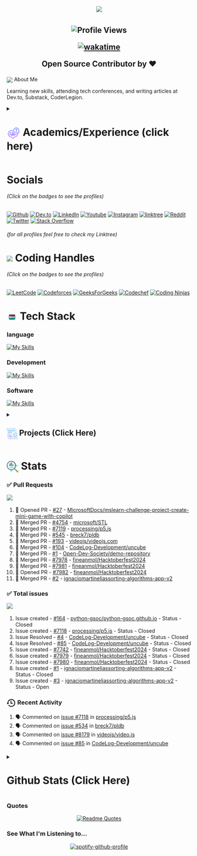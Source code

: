<!--Intro-->
<h1 align="center">
    <img src="https://readme-typing-svg.herokuapp.com/?font=Montserrat&size=35&center=true&vCenter=true&width=500&height=70&duration=3500&lines=Hi+There!+👋;+I'm+Ravi+Pratap+Singh+!;" />
</h1>
<h2 align="center">
  <img src="https://komarev.com/ghpvc/?username=ravixalgorithm&color=dc143c&style=for-the-badge" alt="Profile Views" style="height:21px;">
  
  [![wakatime](https://wakatime.com/badge/user/ec7c4227-309f-473e-aed9-683f8c591ab0.svg)](https://wakatime.com/@ec7c4227-309f-473e-aed9-683f8c591ab0)
  
Open Source Contributor by ♥
</h2>

<!--About-->
<img align ='center' src="https://i.giphy.com/media/v1.Y2lkPTc5MGI3NjExdjh2dDM4bDhyYzM5NmppaHJ6dG56Mmh3bTkyanFkdWRvZ3R1cGoycSZlcD12MV9pbnRlcm5hbF9naWZfYnlfaWQmY3Q9ZQ/LOnt6uqjD9OexmQJRB/giphy.gif" width="37" /> About Me

Learning new skills, attending tech conferences, and writing articles at Dev.to, Substack, CoderLegion.


<!-- Resume -->
<details>
  <summary>
    <h1>
      <img align="center" src="https://github.com/ravixalgorithm/ravixalgorithm/blob/main/icons/about.png" width="37" />
    Academics/Experience (click here)
    </h1>
  </summary>


  <!-- Academics -->
  <h3>
    <img align="center" src="https://github.com/ravixalgorithm/ravixalgorithm/blob/main/icons/academics.png" width="29"/>
    Academics
  </h3>
  <div>
    <img src="https://img.shields.io/badge/Harcourt Butler Technical University-16C47F?style=for-the-badge">
  </div>
  <div>
    <img src="https://img.shields.io/badge/B.Tech-Computer Science & Engineering-FFD65A?style=for-the-badge">
  </div>
  <div>
    <img src="https://img.shields.io/badge/CGPA-7.272-F93827?style=for-the-badge">
  </div>


  <!-- Experience -->
  <h3>
    <img align="center" src="https://github.com/ravixalgorithm/ravixalgorithm/blob/main/icons/experience.png" width="29"/>
    Experience
  </h3>
  
  - Aspire Leader 2024 at Aspire Institute, Harvard University | Apr-2024 - Present - [Communication, Personal Development, Networking]
  
  - Ambassador at Viral Fission | Apr-2024 - Present - [Social Media, Networking, Content Creation]
    
  - Student Ambassador at LetsUpgrade | Jun-2024 - Jul-2024 - [Marketing, Social Media, Networking]
</details>


<!-- Socials -->
# Socials
<h6>(Click on the badges to see the profiles)</h6>

[![Github](https://img.shields.io/badge/GitHub-100000?style=for-the-badge&logo=github&logoColor=white)](https://github.com/ravixalgorithm)
[![Dev.to](https://img.shields.io/badge/dev.to-0A0A0A?style=for-the-badge&logo=devdotto&logoColor=white)](https://dev.to/ravixalgorithm)
[![LinkedIn](https://img.shields.io/badge/LinkedIn-0077B5?style=for-the-badge&logo=linkedin&logoColor=white)](https://www.linkedin.com/in/ravixalgorithm/)
[![Youtube](https://img.shields.io/badge/YouTube-FF0000?style=for-the-badge&logo=youtube&logoColor=white)](https://www.youtube.com/@ravixalgorithm)
[![Instagram](https://img.shields.io/badge/Instagram-E4405F?style=for-the-badge&logo=instagram&logoColor=white)](https://www.instagram.com/ravixalgorithm)
[![linktree](https://img.shields.io/badge/linktree-39E09B?style=for-the-badge&logo=linktree&logoColor=white)](https://linktr.ee/ravixalgorithm)
[![Reddit](https://img.shields.io/badge/Reddit-FF4500?style=for-the-badge&logo=reddit&logoColor=white)](https://www.reddit.com/user/ravixalgorithm/)
[![Twitter](https://img.shields.io/badge/Twitter-1DA1F2?style=for-the-badge&logo=twitter&logoColor=white)](https://x.com/ravixalgorithm)
[![Stack Overflow](https://img.shields.io/badge/Stack_Overflow-FE7A16?style=for-the-badge&logo=stack-overflow&logoColor=white)](https://stackoverflow.com/users/22982248/ravixalgorithm)
<h6>(for all profiles feel free to check my Linktree)</h6>

<!-- Coding handles -->
<h1>
  <img align="center" src="https://user-images.githubusercontent.com/74038190/216122041-518ac897-8d92-4c6b-9b3f-ca01dcaf38ee.png" width="29"/>
  Coding Handles
  
</h1>
<h6>(Click on the badges to see the profiles)</h6>

[![LeetCode](https://img.shields.io/badge/LeetCode-000000?style=for-the-badge&logo=LeetCode&logoColor=#d16c06)](https://leetcode.com/u/ravixalgorithm/)
[![Codeforces](https://img.shields.io/badge/Codeforces-445f9d?style=for-the-badge&logo=Codeforces&logoColor=white)](https://codeforces.com/profile/ravixalgorithm)
[![GeeksForGeeks](https://img.shields.io/badge/GeeksforGeeks-gray?style=for-the-badge&logo=geeksforgeeks&logoColor=#35914c)](https://www.geeksforgeeks.org/user/ravixalgorithm/)
[![Codechef](https://img.shields.io/badge/-CodeChef-5B4638?style=for-the-badge&logo=CodeChef&logoColor=white)](https://www.codechef.com/users/ravixalgorithm)
[![Coding Ninjas](https://img.shields.io/badge/coding%20ninjas-DD6620?style=for-the-badge&logo=codingninjas&logoColor=white)](https://www.naukri.com/code360/profile/ravixalgorithm)



<!-- Tech Stack -->
<h1>
  <img align="center" src="https://github.com/ravixalgorithm/ravixalgorithm/blob/main/icons/techstack.png" width="29"/>
  Tech Stack
</h1>
<h3>language</h3>

[![My Skills](https://skillicons.dev/icons?i=java,js,py)]()

<h3>Development</h3>

[![My Skills](https://skillicons.dev/icons?i=js,html,css,react,npm,tailwind,vite,vercel)]()

<h3>Software</h3>

[![My Skills](https://skillicons.dev/icons?i=vscode,pycharm,idea,webstorm,pr,notion,git,github,figma,gmail,stackoverflow)]()


<!--Projects-->
<details>
  <summary>
    <h2>
      <img align="center" src="https://github.com/ravixalgorithm/ravixalgorithm/blob/main/icons/projects.png" width="29"/>
      Projects (Click Here)
    </h2>
  </summary>
  <a href="[Project-url]">[Project Name]</a>
  <span>
    <img src="badge for technology used">
  </span>
- Details

</details>


<!--Stats-->
<h1>
  <img align="center" src="https://github.com/ravixalgorithm/ravixalgorithm/blob/main/icons/stats.png" width="32"/>
  Stats
</h1>


<!--Merged PRs-->
### ✅ Pull Requests
<!--Start Count Merged PRs-->
<span>
  <img src="https://img.shields.io/badge/Total__PRs-11-1877F2?style=for-the-badge">
</span>

1. 🥳 Opened PR - [#27](https://github.com/MicrosoftDocs/mslearn-challenge-project-create-mini-game-with-copilot/pull/27) - [MicrosoftDocs/mslearn-challenge-project-create-mini-game-with-copilot](https://github.com/MicrosoftDocs/mslearn-challenge-project-create-mini-game-with-copilot)
2. 🥳 Merged PR - [#4754](https://github.com/microsoft/STL/pull/4754) - [microsoft/STL](https://github.com/microsoft/STL)
3. 🥳 Merged PR - [#7119](https://github.com/processing/p5.js/pull/7119) - [processing/p5.js](https://github.com/processing/p5.js)
4. 🥳 Merged PR - [#545](https://github.com/breck7/pldb/pull/545) - [breck7/pldb](https://github.com/breck7/pldb)
5. 🥳 Merged PR - [#193](https://github.com/videojs/videojs.com/pull/193#) - [videojs/videojs.com](https://github.com/videojs/videojs.com)
6. 🥳 Merged PR - [#104](https://github.com/CodeLog-Development/uncube/pull/104) - [CodeLog-Development/uncube](https://github.com/CodeLog-Development/uncube)
7. 🥳 Merged PR - [#1](https://github.com/Open-Dev-Society/demo-repository/pull/1) - [Open-Dev-Society/demo-repository](https://github.com/Open-Dev-Society/demo-repository)
8. 🥳 Merged PR - [#7978](https://github.com/fineanmol/Hacktoberfest2024/pull/7978) - [fineanmol/Hacktoberfest2024](https://github.com/fineanmol/Hacktoberfest2024)
9. 🥳 Merged PR - [#7981](https://github.com/fineanmol/Hacktoberfest2024/pull/7981) - [fineanmol/Hacktoberfest2024](https://github.com/fineanmol/Hacktoberfest2024)
10. 🥳 Opened PR - [#7982](https://github.com/fineanmol/Hacktoberfest2024/pull/7982) - [fineanmol/Hacktoberfest2024](https://github.com/fineanmol/Hacktoberfest2024)
11. 🥳 Merged PR - [#2](https://github.com/ignaciomartinelias/sorting-algorithms-app-v2/pull/2) - [ignaciomartineliassorting-algorithms-app-v2](https://github.com/ignaciomartinelias/sorting-algorithms-app-v2)



<!--Total Issues created-->
### ✅ Total issues
<!--Start Count Issues Created-->
<span>
  <img src="https://img.shields.io/badge/Total_Issues-9-1877F2?style=for-the-badge">
</span>

1. Issue created - [#164](https://github.com/python-gsoc/python-gsoc.github.io/issues/164) - [python-gsoc/python-gsoc.github.io](https://github.com/python-gsoc/python-gsoc.github.io) - Status - Closed
2. Issue created - [#7118](https://github.com/processing/p5.js/issues/7118) - [processing/p5.js](https://github.com/processing/p5.js) - Status - Closed
3. Issue Resolved - [#4](https://github.com/CodeLog-Development/uncube/issues/4) - [CodeLog-Development/uncube](https://github.com/CodeLog-Development/uncube) - Status - Closed
4. Issue Resolved - [#85](https://github.com/CodeLog-Development/uncube/issues/85) - [CodeLog-Development/uncube](https://github.com/CodeLog-Development/uncube) - Status - Closed
5. Issue created - [#7742](https://github.com/fineanmol/Hacktoberfest2024/issues/7742) - [fineanmol/Hacktoberfest2024](https://github.com/fineanmol/Hacktoberfest2024) - Status - Closed
6. Issue created - [#7979](https://github.com/fineanmol/Hacktoberfest2024/issues/7979) - [fineanmol/Hacktoberfest2024](https://github.com/fineanmol/Hacktoberfest2024) - Status - Closed
7. Issue created - [#7980](https://github.com/fineanmol/Hacktoberfest2024/issues/7980) - [fineanmol/Hacktoberfest2024](https://github.com/fineanmol/Hacktoberfest2024) - Status - Closed
8. Issue created - [#1](https://github.com/ignaciomartinelias/sorting-algorithms-app-v2/issues/1) - [ignaciomartineliassorting-algorithms-app-v2](https://github.com/ignaciomartinelias/sorting-algorithms-app-v2) - Status - Closed
9. Issue created - [#3](https://github.com/ignaciomartinelias/sorting-algorithms-app-v2/issues/3) - [ignaciomartineliassorting-algorithms-app-v2](https://github.com/ignaciomartinelias/sorting-algorithms-app-v2) - Status - Open
   


<!--Recent Activities-->
### <img align="center" src="https://github.com/ravixalgorithm/ravixalgorithm/blob/main/icons/recent.png"  width="25"/> Recent Activity

1. 🗣 Commented on [issue #7118](https://github.com/processing/p5.js/issues/7118) in [processing/p5.js](https://github.com/processing/p5.js)
2. 🗣 Commented on [issue #534](https://github.com/breck7/pldb/issues/534) in [breck7/pldb](https://github.com/breck7/pldb)
3. 🗣 Commented on [issue #8179](https://github.com/videojs/video.js/issues/8179) in [videojs/video.js](https://github.com/videojs/video.js)
4. 🗣 Commented on [issue #85](https://github.com/CodeLog-Development/uncube/issues/85) in [CodeLog-Development/uncube](https://github.com/CodeLog-Development/uncube)

<!--Github Stats-->
<details>
  <summary>
    <h1>Github Stats (Click Here)</h1>
  </summary>

  <div align="center">

  
  ![stats](https://github-readme-stats.vercel.app/api?username=ravixalgorithm&theme=tokyonight&hide_border=false&include_all_commits=true&count_private=false)

  
  ![streak](https://github-readme-streak-stats.herokuapp.com/?user=ravixalgorithm&theme=tokyonight&hide_border=false)


  ![languages used](https://github-readme-stats.vercel.app/api/top-langs/?username=ravixalgorithm&theme=tokyonight&hide_border=false&include_all_commits=true&count_private=false&layout=compact)


  ![contribution graph](https://github-readme-activity-graph.vercel.app/graph?username=ravixalgorithm&theme=tokyo-night)


  ![trophy](https://github-profile-trophy.vercel.app/?username=ravixalgorithm&theme=onedark)

  <!--snake graph-->
  <picture>
    <source media="(prefers-color-scheme: dark)" srcset="https://github.com/ravixalgorithm/ravixalgorithm/blob/main/icons/github-user-contribution-dark.svg" />
    <source media="(prefers-color-scheme: light)" srcset="https://github.com/ravixalgorithm/ravixalgorithm/blob/main/icons/github-user-contribution.svg" />
    <img alt="github-snake" src="https://github.com/ravixalgorithm/ravixalgorithm/blob/main/icons/github-user-contribution.svg" />
  </picture>
  
  </div>
</details>

<!-- Quotes -->
### Quotes
<div align="center"
  
  [![Readme Quotes](https://quotes-github-readme.vercel.app/api?type=horizontal&theme=dark)](https://github.com/piyushsuthar/github-readme-quotes)
</div>

<!-- My Spotify -->
### See What I'm Listening to...
<div align="center"
  
  [![spotify-github-profile](https://spotify-github-profile.kittinanx.com/api/view?uid=h83azb9zgg4ywyfd0ekva2yuf&cover_image=true&theme=novatorem&show_offline=false&background_color=000000&interchange=false&bar_color=53b14f&bar_color_cover=false)](https://github.com/kittinan/spotify-github-profile)
</div>
